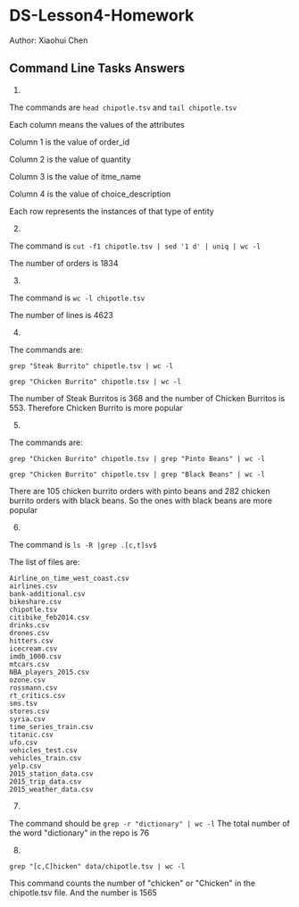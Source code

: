 # DS-Lesson4-Homework
Author: Xiaohui Chen

## Command Line Tasks Answers

1.

The commands are `head chipotle.tsv` and `tail chipotle.tsv`

Each column means the values of the attributes

Column 1 is the value of order_id

Column 2 is the value of quantity

Column 3 is the value of itme_name

Column 4 is the value of choice_description

Each row represents the instances of that type of entity

2.
The command is `cut -f1 chipotle.tsv | sed '1 d' | uniq | wc -l`

The number of orders is 1834

3.
The command is `wc -l chipotle.tsv`

The number of lines is 4623

4.
The commands are:

```
grep "Steak Burrito" chipotle.tsv | wc -l

grep "Chicken Burrito" chipotle.tsv | wc -l

```

The number of Steak Burritos is 368 and the number of Chicken Burritos is 553. Therefore Chicken Burrito is more popular

5.
The commands are:

```
grep "Chicken Burrito" chipotle.tsv | grep "Pinto Beans" | wc -l

grep "Chicken Burrito" chipotle.tsv | grep "Black Beans" | wc -l
```

There are 105 chicken burrito orders with pinto beans and 282 chicken burrito orders with black beans. So the ones with black beans are more popular

6.
The command is `ls -R |grep .[c,t]sv$`

The list of files are:

```
Airline_on_time_west_coast.csv
airlines.csv
bank-additional.csv
bikeshare.csv
chipotle.tsv
citibike_feb2014.csv
drinks.csv
drones.csv
hitters.csv
icecream.csv
imdb_1000.csv
mtcars.csv
NBA_players_2015.csv
ozone.csv
rossmann.csv
rt_critics.csv
sms.tsv
stores.csv
syria.csv
time_series_train.csv
titanic.csv
ufo.csv
vehicles_test.csv
vehicles_train.csv
yelp.csv
2015_station_data.csv
2015_trip_data.csv
2015_weather_data.csv
```

7.
The command should be `grep -r "dictionary" | wc -l`
The total number of the word "dictionary" in the repo is 76

8.
`grep "[c,C]hicken" data/chipotle.tsv | wc -l`

This command counts the number of "chicken" or "Chicken" in the chipotle.tsv file. And the number is 1565

